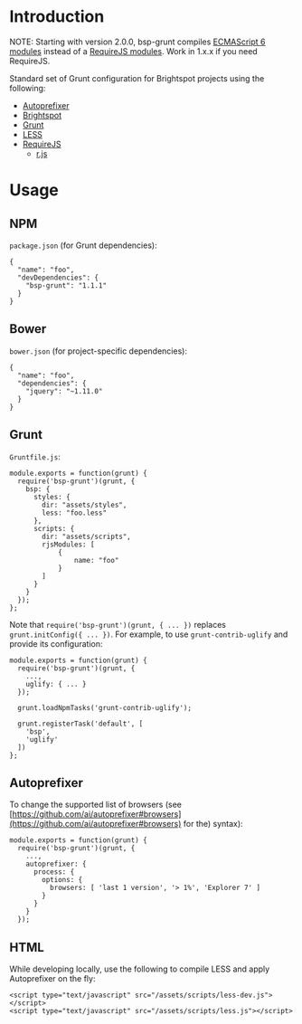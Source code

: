 # Introduction

NOTE: Starting with version 2.0.0, bsp-grunt compiles [ECMAScript 6 modules](http://www.2ality.com/2014/09/es6-modules-final.html) instead of a [RequireJS modules](http://requirejs.org/). Work in 1.x.x if you need RequireJS.

Standard set of Grunt configuration for Brightspot projects using the following:

- [Autoprefixer](https://github.com/ai/autoprefixer)
- [Brightspot](http://www.brightspotcms.com/)
- [Grunt](http://gruntjs.com/)
- [LESS](http://lesscss.org/)
- [RequireJS](http://requirejs.org/)
  - [r.js](http://requirejs.org/docs/optimization.html)

# Usage

## NPM

`package.json` (for Grunt dependencies):

    {
      "name": "foo",
      "devDependencies": {
        "bsp-grunt": "1.1.1"
      }
    }

## Bower

`bower.json` (for project-specific dependencies):

    {
      "name": "foo",
      "dependencies": {
        "jquery": "~1.11.0"
      }
    }

## Grunt

`Gruntfile.js`:

    module.exports = function(grunt) {
      require('bsp-grunt')(grunt, {
        bsp: {
          styles: {
            dir: "assets/styles",
            less: "foo.less"
          },
          scripts: {
            dir: "assets/scripts",
            rjsModules: [
                {
                    name: "foo"
                }
            ]
          }
        }
      });
    };

Note that `require('bsp-grunt')(grunt, { ... })` replaces `grunt.initConfig({ ... })`. For example, to use  `grunt-contrib-uglify` and provide its configuration:

    module.exports = function(grunt) {
      require('bsp-grunt')(grunt, {
        ...,
        uglify: { ... }
      });

      grunt.loadNpmTasks('grunt-contrib-uglify');

      grunt.registerTask('default', [
        'bsp',
        'uglify'
      ])
    };

## Autoprefixer

To change the supported list of browsers (see [https://github.com/ai/autoprefixer#browsers](https://github.com/ai/autoprefixer#browsers) for the) syntax):

    module.exports = function(grunt) {
      require('bsp-grunt')(grunt, {
        ...,
        autoprefixer: {
          process: {
            options: {
              browsers: [ 'last 1 version', '> 1%', 'Explorer 7' ]
            }
          }
        }
      });

## HTML

While developing locally, use the following to compile LESS and apply Autoprefixer on the fly:

    <script type="text/javascript" src="/assets/scripts/less-dev.js"></script>
    <script type="text/javascript" src="/assets/scripts/less.js"></script>
